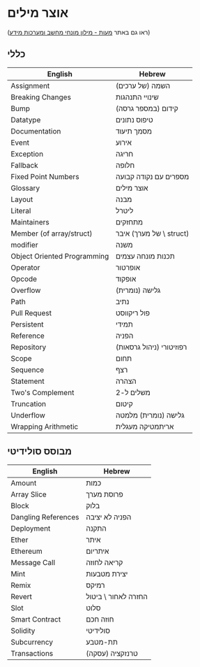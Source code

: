 # אוצר מילים
(ראו גם באתר [מעות - מילון מונחי מחשב ומערכות מידע](https://www.ribao.co.uk/lex7/glosMarkers/glosItems2.php))
## כללי

| English                     | Hebrew            |
| --------------------------- | ----------------- |
| Assignment                  | (של ערכים) השמה  |
| Breaking Changes            | שינויי התנהגות   |
| Bump                        | קידום (במספר גרסה) |
| Datatype                    | טיפוס נתונים     |
| Documentation               | מסמך תיעוד        |
| Event                       | אירוע             |
| Exception                   | חריגה             |
| Fallback                    | חלופה             |
| Fixed Point Numbers         | מספרים עם נקודה קבועה |
| Glossary                    | אוצר מילים        |
| Layout                      | מבנה              |
| Literal                     | ליטרל             |
| Maintainers                 | מתחזקים           |
| Member (of array/struct)    | איבר (של מערך \ struct) |
| modifier                    | משנה               |
| Object Oriented Programming | תכנות מונחה עצמים |
| Operator                    | אופרטור           |
| Opcode                      | אופקוד            |
| Overflow                    | גלישה (נומרית)   |
| Path                        | נתיב              |
| Pull Request                | פול ריקווסט       |
| Persistent                  | תמידי              |
| Reference                   | הפניה             |
| Repository                  | רפוזיטורי (ניהול גרסאות) |
| Scope                       | תחום               |
| Sequence                    | רצף               |
| Statement                   | הצהרה              |
| Two's Complement            | משלים ל-2         |
| Truncation                  | קיטום             |
| Underflow                   | גלישה (נומרית) מלמטה |
| Wrapping Arithmetic         | אריתמטיקה מעגלית  |

## מבוסס סולידיטי

| English        | Hebrew     |
| -------------- | ---------- |
| Amount         | כמות       |
| Array Slice    | פרוסת מערך |
| Block          | בלוק       |
| Dangling References | הפניה לא יציבה |
| Deployment     | התקנה      |
| Ether          | איתר       |
| Ethereum       | איתריום    |
| Message Call   | קריאה לחוזה |
| Mint           | יצירת מטבעות |
| Remix          | רמיקס      |
| Revert         | החזרה לאחור \ ביטול |
| Slot           | סלוט       |
| Smart Contract | חוזה חכם   |
| Solidity       | סולידיטי   |
| Subcurrency    | תת-מטבע    |
| Transactions   | (עסקה) טרנזקציה   |
